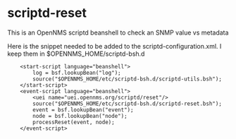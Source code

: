 # scriptd-reset
This is an OpenNMS scriptd beanshell to check an SNMP value vs metadata

Here is the snippet needed to be added to the scriptd-configuration.xml. I keep them in $OPENNMS_HOME/scriptd-bsh.d

```
    <start-script language="beanshell">
        log = bsf.lookupBean("log");
        source("$OPENNMS_HOME/etc/scriptd-bsh.d/scriptd-utils.bsh");
    </start-script>
    <event-script language="beanshell">
        <uei name="uei.opennms.org/scriptd/reset"/>
        source("$OPENNMS_HOME/etc/scriptd-bsh.d/scriptd-reset.bsh");
        event = bsf.lookupBean("event");
        node = bsf.lookupBean("node");
        processReset(event, node);
    </event-script>
```
